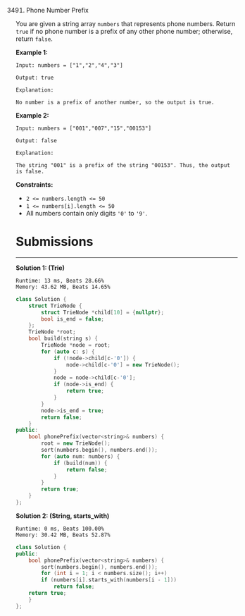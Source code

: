 3491. Phone Number Prefix

You are given a string array `numbers` that represents phone numbers. Return `true` if no phone number is a prefix of any other phone number; otherwise, return `false`.

 

**Example 1:**
```
Input: numbers = ["1","2","4","3"]

Output: true

Explanation:

No number is a prefix of another number, so the output is true.
```

**Example 2:**
```
Input: numbers = ["001","007","15","00153"]

Output: false

Explanation:

The string "001" is a prefix of the string "00153". Thus, the output is false.
```
 

**Constraints:**

* `2 <= numbers.length <= 50`
* `1 <= numbers[i].length <= 50`
* All numbers contain only digits `'0'` to `'9'`.

# Submissions
---
**Solution 1: (Trie)**
```
Runtime: 13 ms, Beats 28.66%
Memory: 43.62 MB, Beats 14.65%
```
```c++
class Solution {
    struct TrieNode {
        struct TrieNode *child[10] = {nullptr};
        bool is_end = false;
    };
    TrieNode *root;
    bool build(string s) {
        TrieNode *node = root;
        for (auto c: s) {
            if (!node->child[c-'0']) {
                node->child[c-'0'] = new TrieNode();
            }
            node = node->child[c-'0'];
            if (node->is_end) {
                return true;
            }
        }
        node->is_end = true;
        return false;
    }
public:
    bool phonePrefix(vector<string>& numbers) {
        root = new TrieNode();
        sort(numbers.begin(), numbers.end());
        for (auto num: numbers) {
            if (build(num)) {
                return false;
            }
        }
        return true;
    }
};
```

**Solution 2: (String, starts_with)**
```
Runtime: 0 ms, Beats 100.00%
Memory: 30.42 MB, Beats 52.87%
```
```c++
class Solution {
public:
    bool phonePrefix(vector<string>& numbers) {
        sort(numbers.begin(), numbers.end());
        for (int i = 1; i < numbers.size(); i++)
        if (numbers[i].starts_with(numbers[i - 1]))
            return false;
    return true;
    }
};
```

